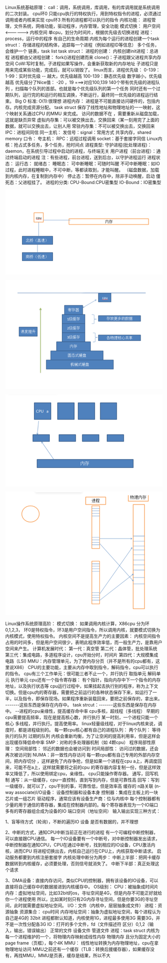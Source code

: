 Linux系统基础原理：    call：调用，系统调用，库调用，有的库调用就是系统调用的二次封装。    cpu环0 只能cpu执行的特权执行，用到特权指令的进程，必须通过调用或者内核来实现    cpu环3 所有的进程都可以执行的指令    内核功能：        进程管理，文件系统，网络功能，驱动程序，内存管理，安全功能    模式切换：        用户空间 <------>  内核空间    单cpu，划分为时间片，根据优先级去切换进程    进程：process，运行中的程序        有自己的生命周期    内核为每个运行的进程创建一个task struct：        存储进程的结构体，追踪每一个进程（例如进程ID等信息）        多个任务，会维护一个 链表，task list        task struct：    进程的创建：        内核创建init进程：总进程            进程都由父进程创建：                fork()进程创建而来                clone()：子进程跟父进程共享内存空间                CoW:写时复制，子进程如果写操作，会重新获取新的内存地址                子进程只是用来完成某些功能，完成后，就可以销毁了。            linux而言，进程优先级：                0-139：                    1-99：实时优先级 -- 越大，优先级越高                    100-139：静态优先级                            数字越小，优先级越高                优先级分了Nice值：                    -20 ，19 ===>对应100,139                140个带有优先级的进程队列    ，扫描每个队列的首部。也就是每个优先级队列的第一个任务                同时还有一个过期队列，运行完的和运行的相互调换，不断运行，最终同一优先级的进程运行结束。                Big O 标准:                    O(1):很理想    进程内存：        进程是不可能直接访问硬件的，包括内存。内核完成资源分配。        task struct 保存了线性地址和物理地址的一一映射，这个映射关系通过CPU 的MMU 来完成。        访问的数据不在 ，需要重新从磁盘加载，这就是缺页异常        虚拟内存集：可以被交换出去，交换回来（某一刻用完了上面的数据，就可以交换出去，让别人用        常驻内存集：不可以被交换出去，交换回来        IPC：进程间同信            同一主机：                发信号：signal：常用方式                共享内存，shared memory                口令：            夸主机：                RPC：远程过程调用                socket：基于套接字同信    Linux内核：抢占式多任务，多个任务，抢时间点    进程类型:        守护进程(批处理进程)：daemon，在系统引导过程中启动的进程，与终端无关        用户进程（前台进程）：通过终端启动的进程            注：有些进程，前台进程，送到后台，以守护进程运行    进程状态：        运行态：        就绪态：        睡眠态：            可中断睡眠：可随时叫醒            不可中断睡眠：如IO 过程，此时进程睡眠中，不可中断，等都读取到，才能叫醒。                    （磁盘数据，加载到内核内存，在复制到内存中）        停止态：暂停在内存中，除非手动唤醒，启动        僵死态：父进程挂了。    进程的分类:        CPU-Bound:CPU密集型        IO-Bound：IO密集型

![image-20221021111853904](../../../Image/image-20221021111853904.png)

![image-20221021111918298](../../../Image/image-20221021111918298.png)

![image-20221021111931861](../../../Image/image-20221021111931861.png)

![image-20221021111946126](../../../Image/image-20221021111946126.png)

Linux操作系统原理高阶：    模式切换：        如果调用内核计算，X86cpu 分为环0,1,2,3， 环0是特权指令，环3是用户空间指令，所以调用内核，就要模式切换为内核模式，使用特权指令。    内核空间不是提高生产力的主要因素：        内核空间指令占用的时间多，但是用户空间很少，表明此程序效率低，而一般生产力，是靠用户空间来产生。    计算机发展时代：        第一代：真空管        第二代：晶体管，批处理系统        第三代：集成电路，多道程序设计，cpu开始分时，时间片        第四代：大规模集成电路（LSI)     MMU：内存管理单元，为了使内存分页（并不是所有的cpu都有，这里说X86）        CPU的主要功能，主要从内存中取到指令，解码指令，cpu可以执行的指令。        cpu有三个工作单元：很可能三者不止一个，并行执行            取指单元            解码单元            执行单元         cpu还有一个指令寄存器：            有个指针，指向内存中下一个指令的内存地址，以及执行状态等        cpu运行过程中，如果挂起去执行别的程序，称为上下文切换。但是cpu内的寄存器，需要把之前运行的各种状态保存下来，如运行了一半，以及指令，即保存现场。如果程序重新装载回来，要把之前保存的，拿出来。                    -------这些东西是保存在内存中。    task strcut：-------这些东西是保存在内存中。    --进程的cpu亲缘性，提高缓存命中率    cpu多核，超线程（多线程）    早期的cpu需要提高频率，现在是提高核心数，并行执行        某一时刻，一个进程只能一个核心    多线程，并行执行。提高使用率。        linux轻量级线程，对于linux内核来说，调度时，都是进程级别的。    每一颗cpu核心都有自己的进程队列：        两个队列：            等待执行的队列            过期的队列        内核会重新均衡，为了让空闲的提高利用率，但是这样会出现缓存降低命中率    SMP：对称的多处理器机制（如 4颗cpu）    程序局部性原理：        空间局部性：            邻近的数据也会被访问到        时间局部性：            访问过的数据，还会再次被访问到    NUMA：非一致性内存访问        每一颗cpu都有自己专用的外部内存空间，把内存切分 ，这样避免了内存争抢，但是如果一个进程在cpu a上，再调度回来，可能不在a上，这样就需要将之前的cpu 的寄存器内容复制一份，但是这样效率又降低了，所以使用绑定cpu，亲缘性。    cpu只能操作寄存器。        通写，回写机制            通写：从一级缓存，cpu一直控制，直到写到内存，但是可靠性高            回写：写到一级缓存，就可以了，cpu干别的事，可靠性低，但是效率高    缓存的 n路关联 (n-way associate)I/O设备：    设备控制器和设备本身    控制器：集成在主板上的一块芯片或一组芯片    驱动程序，通常应该有设备生产商：位与内核中    每个控制器都有少量的用于通信的寄存器，集成在控制器内部的。每个寄存器表现为一个IO端口    多有的寄存器组合成为设备的IO 端口空间（地址空间）    输入输出实现三种方式：        

1、盲等待方式（轮询），不断的遍历IO 设备 是否有数据的，并不理想       

2、中断的方式，通知CPU中断当前正在进行的进程            有一个可编程中断控制器，可以直接跟CPU通信。            每一个IO设备要有一个中断号，对中断控制器发出请求，中断控制器在通知CPU，CPU在通过中断号，找到相应的IO设备，CPU激活内核，进而CPU 将进程切换出去，内核自己运行在CPU上，内核获取中断请求。            启动服务都要到内核注册套接字            内核处理中断分为两步：                中断上半部：把网卡缓存数据转到内核缓存，必须要处理，否则信号就消失了。                中断下半部：真正处理这个请求        

3、DMA设备：直接内存访问，类似CPU的控制器，拥有该设备的IO设备，可以直接将自己缓存中的数据接进到内核缓存中。    OS级别：        CPU：被抽象成时间片        内存：虚拟地址空间，比如32bit的os，寻址空间是4G，但是内存不可能正好就给你一个进程使用                        所以，比如某时刻只有2G内存寻址空间，但是你要3G的寻址空间，此时就需要虚拟地址空间。        I/O：文件（内核中，层层抽象成文件）        进程：资源抽象            资源集合：                cpu时间                内存地址空间：抽象为虚拟地址空间，每个进程认为自己是4G的 32bit                            进程都默认知道，内核使用1G，进程最多使用3G                            需要3G，并不是一次性分配各3G                IO：打开的多个文件，fd（文件描述符 区分）0,1,2（输入，输出，错误输出）                    正常的文件                    设备文件                    管道文件        进程：task struct            内核为每一个进程维护的一个，将物理内存映射成线性内存        物理内存 且分为固定大小的page frame（页框），每个4K        MMU：            线性地址转换为内存物理地址，cpu在拿物理地址访问        MMU之前还有一个缓存（TLB：转换后援缓存器），如果缓存没有，再找MMU，MMU是页表，缓存是结果，所以不大        